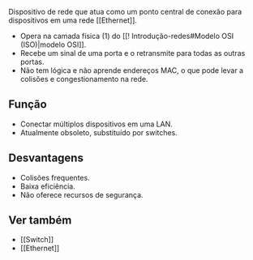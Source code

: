 Dispositivo de rede que atua como um ponto central de conexão para dispositivos em uma rede [[Ethernet]].
* Opera na camada física (1) do [[! Introdução-redes#Modelo OSI (ISO)|modelo OSI]].
* Recebe um sinal de uma porta e o retransmite para todas as outras portas.
* Não tem lógica e não aprende endereços MAC, o que pode levar a colisões e congestionamento na rede.
## Função
* Conectar múltiplos dispositivos em uma LAN.
* Atualmente obsoleto, substituído por switches.
## Desvantagens
* Colisões frequentes.
* Baixa eficiência.
* Não oferece recursos de segurança.
## Ver também
* [[Switch]]
* [[Ethernet]]